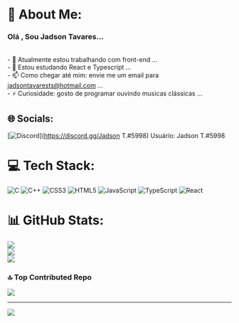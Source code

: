 # 💫 About Me:
### Olá , Sou Jadson Tavares...<br>
<br>- 🔭 Atualmente estou trabalhando com front-end ...
<br>- 🌱 Estou estudando React e Typescript ...
<br>- 📫 Como chegar até mim: envie me um email para jadsontavarests@hotmail.com ...
<br>- ⚡ Curiosidade: gosto de programar ouvindo musicas clássicas ...


## 🌐 Socials:
[![Discord](https://img.shields.io/badge/Discord-%237289DA.svg?logo=discord&logoColor=white)](https://discord.gg/Jadson T.#5998) 
Usuário: Jadson T.#5998

# 💻 Tech Stack:
![C](https://img.shields.io/badge/c-%2300599C.svg?style=for-the-badge&logo=c&logoColor=white) ![C++](https://img.shields.io/badge/c++-%2300599C.svg?style=for-the-badge&logo=c%2B%2B&logoColor=white) ![CSS3](https://img.shields.io/badge/css3-%231572B6.svg?style=for-the-badge&logo=css3&logoColor=white) ![HTML5](https://img.shields.io/badge/html5-%23E34F26.svg?style=for-the-badge&logo=html5&logoColor=white) ![JavaScript](https://img.shields.io/badge/javascript-%23323330.svg?style=for-the-badge&logo=javascript&logoColor=%23F7DF1E) ![TypeScript](https://img.shields.io/badge/typescript-%23007ACC.svg?style=for-the-badge&logo=typescript&logoColor=white) ![React](https://img.shields.io/badge/react-%2320232a.svg?style=for-the-badge&logo=react&logoColor=%2361DAFB)
# 📊 GitHub Stats:
![](https://github-readme-stats.vercel.app/api?username=TSjadness&theme=vision-friendly-dark&hide_border=true&include_all_commits=false&count_private=false)<br/>
![](https://github-readme-streak-stats.herokuapp.com/?user=TSjadness&theme=vision-friendly-dark&hide_border=true)<br/>
![](https://github-readme-stats.vercel.app/api/top-langs/?username=TSjadness&theme=vision-friendly-dark&hide_border=true&include_all_commits=false&count_private=false&layout=compact)

<!--
### ✍️ Random Dev Quote
![](https://quotes-github-readme.vercel.app/api?type=horizontal&theme=dark)
-->

### 🔝 Top Contributed Repo
![](https://github-contributor-stats.vercel.app/api?username=TSjadness&limit=5&theme=dark&combine_all_yearly_contributions=true)

---
[![](https://visitcount.itsvg.in/api?id=TSjadness&icon=5&color=2)](https://visitcount.itsvg.in)

<!--
  ![Snake animation](https://github.com/TSjadness/TSjadness/blob/output/github-contribution-grid-snake.svg)
-->

<!-- Proudly created with GPRM ( https://gprm.itsvg.in ) -->
